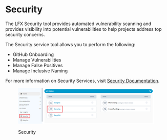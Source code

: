 # Security

The LFX Security tool provides automated vulnerability scanning and provides visibility into potential vulnerabilities to help projects address top security concerns.

The Security service tool allows you to perform the following:

* GitHub Onboarding
* Manage Vulnerabilities
* Manage False Positives
* Manage Inclusive Naming

For more information on Security Services, visit [Security Documentation](https://docs.linuxfoundation.org/lfx/security).

<figure><img src="../../../.gitbook/assets/Sec2 (1).png" alt=""><figcaption><p>Security</p></figcaption></figure>
